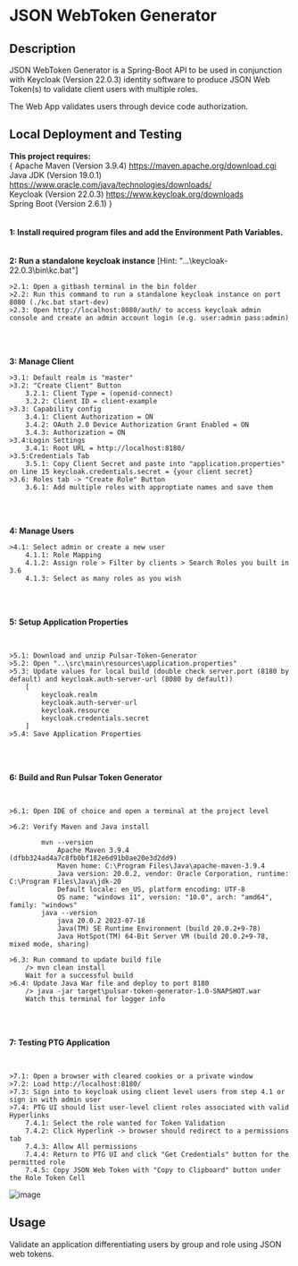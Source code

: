 # JSON WebToken Generator

## Description

JSON WebToken Generator is a  Spring-Boot API to be used in conjunction with Keycloak (Version 22.0.3) identity software to produce JSON Web Token(s) to validate client users with multiple roles.

The Web App validates users through device code authorization.

## Local Deployment and Testing

**This project requires:**<br />
{ Apache Maven (Version 3.9.4) https://maven.apache.org/download.cgi <br />
  Java JDK (Version 19.0.1) https://www.oracle.com/java/technologies/downloads/<br />
  Keycloak (Version 22.0.3) https://www.keycloak.org/downloads<br />
  Spring Boot (Version 2.6.1) } <br />
<br />
<br />
**1: Install required program files and add the Environment Path Variables.**<br />
<br />
<br />
**2: Run a standalone keycloak instance**
[Hint: "...\keycloak-22.0.3\bin\kc.bat"] <br />

    >2.1: Open a gitbash terminal in the bin folder
    >2.2: Run this command to run a standalone keycloak instance on port 8080 (./kc.bat start-dev) 
    >2.3: Open http://localhost:8080/auth/ to access keycloak admin console and create an admin account login (e.g. user:admin pass:admin)
<br />
<br />

**3: Manage Client**
<br />

    >3.1: Default realm is "master"
    >3.2: "Create Client" Button
        3.2.1: Client Type = (openid-connect)
        3.2.2: Client ID = client-example
    >3.3: Capability config 
        3.4.1: Client Authorization = ON
        3.4.2: OAuth 2.0 Device Authorization Grant Enabled = ON
        3.4.3: Authorization = ON
    >3.4:Login Settings
        3.4.1: Root URL = http://localhost:8180/
    >3.5:Credentials Tab
        3.5.1: Copy Client Secret and paste into "application.properties" on line 15 keycloak.credentials.secret = {your client secret} 
    >3.6: Roles tab -> "Create Role" Button
        3.6.1: Add multiple roles with approptiate names and save them

<br />
<br />

**4: Manage Users**
<br />

    >4.1: Select admin or create a new user
        4.1.1: Role Mapping
        4.1.2: Assign role > Filter by clients > Search Roles you built in 3.6
        4.1.3: Select as many roles as you wish

<br />
<br />

**5: Setup Application Properties**

<br />

    >5.1: Download and unzip Pulsar-Token-Generator
    >5.2: Open "..\src\main\resources\application.properties"
    >5.3: Update values for local build (double check server.port (8180 by default) and keycloak.auth-server-url (8080 by default))
        [
            keycloak.realm
            keycloak.auth-server-url
            keycloak.resource
            keycloak.credentials.secret
        ]
    >5.4: Save Application Properties
<br />
<br />

**6: Build and Run Pulsar Token Generator**

<br />

    >6.1: Open IDE of choice and open a terminal at the project level

    >6.2: Verify Maven and Java install
        
            mvn --version
                Apache Maven 3.9.4 (dfbb324ad4a7c8fb0bf182e6d91b0ae20e3d2dd9)
                Maven home: C:\Program Files\Java\apache-maven-3.9.4
                Java version: 20.0.2, vendor: Oracle Corporation, runtime: C:\Program Files\Java\jdk-20
                Default locale: en_US, platform encoding: UTF-8
                OS name: "windows 11", version: "10.0", arch: "amd64", family: "windows"
            java --version
                java 20.0.2 2023-07-18
                Java(TM) SE Runtime Environment (build 20.0.2+9-78)
                Java HotSpot(TM) 64-Bit Server VM (build 20.0.2+9-78, mixed mode, sharing)
    
    >6.3: Run command to update build file
        /> mvn clean install
        Wait for a successful build
    >6.4: Update Java War file and deploy to port 8180
        /> java -jar target\pulsar-token-generator-1.0-SNAPSHOT.war
        Watch this terminal for logger info
<br />
<br />

**7: Testing PTG Application**

<br />

    >7.1: Open a browser with cleared cookies or a private window
    >7.2: Load http://localhost:8180/
    >7.3: Sign into to keycloak using client level users from step 4.1 or sign in with admin user
    >7.4: PTG UI should list user-level client roles associated with valid Hyperlinks
        7.4.1: Select the role wanted for Token Validation
        7.4.2: Click Hyperlink -> browser should redirect to a permissions tab
        7.4.3: Allow All permissions
        7.4.4: Return to PTG UI and click "Get Credentials" button for the permitted role
        7.4.5: Copy JSON Web Token with "Copy to Clipboard" button under the Role Token Cell

![image](https://github.com/ahk8fy/pulsar-token-generator/assets/47032644/cd504699-c5fd-4de3-9ce4-4ea4df5e81bb)

## Usage

Validate an application differentiating users by group and role using JSON web tokens.


